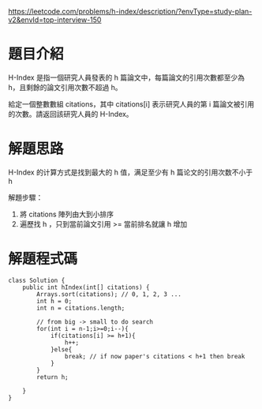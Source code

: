 https://leetcode.com/problems/h-index/description/?envType=study-plan-v2&envId=top-interview-150

# 題目介紹

H-Index 是指一個研究人員發表的 h 篇論文中，每篇論文的引用次數都至少為 h，且剩餘的論文引用次數不超過 h。

給定一個整數數組 citations，其中 citations[i] 表示研究人員的第 i 篇論文被引用的次數。請返回該研究人員的 H-Index。

# 解題思路

H-Index 的计算方式是找到最大的 h 值，满足至少有 h 篇论文的引用次数不小于 h

解題步驟：
1. 將 citations 陣列由大到小排序
2. 遍歷找 h ，只到當前論文引用 >= 當前排名就讓 h 增加

# 解題程式碼

```
class Solution {
    public int hIndex(int[] citations) {
        Arrays.sort(citations); // 0, 1, 2, 3 ...
        int h = 0;
        int n = citations.length;

        // from big -> small to do search
        for(int i = n-1;i>=0;i--){
            if(citations[i] >= h+1){
                h++;
            }else{
                break; // if now paper's citations < h+1 then break
            }
        }
        return h;

    }
}
```
